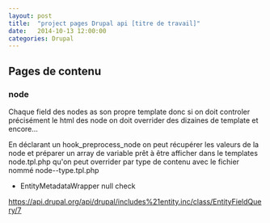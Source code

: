 ```yaml
---
layout: post
title:  "project pages Drupal api [titre de travail]"
date:   2014-10-13 12:00:00
categories: Drupal 
---
```


## Pages de contenu 


### node

Chaque field des nodes as son propre template donc si on doit controler précisément
le html des node on doit overrider des dizaines de template et encore...

En déclarant un hook_preprocess_node on peut récupérer les valeurs de la node
et préparer un array de variable prêt à être afficher dans le templates
node.tpl.php qu'on peut overrider par type de contenu avec le fichier nommé
node--type.tpl.php




- EntityMetadataWrapper
null check

https://api.drupal.org/api/drupal/includes%21entity.inc/class/EntityFieldQuery/7


